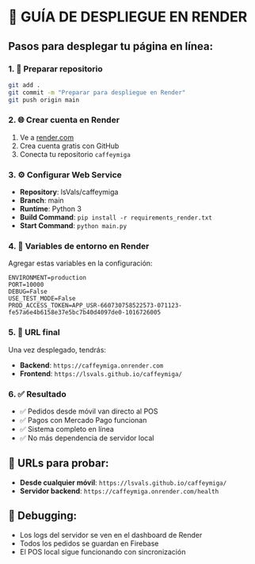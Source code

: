 # 🚀 GUÍA DE DESPLIEGUE EN RENDER

## Pasos para desplegar tu página en línea:

### 1. 📝 Preparar repositorio
```bash
git add .
git commit -m "Preparar para despliegue en Render"
git push origin main
```

### 2. 🌐 Crear cuenta en Render
1. Ve a [render.com](https://render.com)
2. Crea cuenta gratis con GitHub
3. Conecta tu repositorio `caffeymiga`

### 3. ⚙️ Configurar Web Service
- **Repository**: lsVals/caffeymiga
- **Branch**: main
- **Runtime**: Python 3
- **Build Command**: `pip install -r requirements_render.txt`
- **Start Command**: `python main.py`

### 4. 🔐 Variables de entorno en Render
Agregar estas variables en la configuración:
```
ENVIRONMENT=production
PORT=10000
DEBUG=False
USE_TEST_MODE=False
PROD_ACCESS_TOKEN=APP_USR-660730758522573-071123-fe57a6e4b6158e37e5bc7b40d4097de0-1016726005
```

### 5. 🎯 URL final
Una vez desplegado, tendrás:
- **Backend**: `https://caffeymiga.onrender.com`
- **Frontend**: `https://lsvals.github.io/caffeymiga/`

### 6. ✅ Resultado
- ✅ Pedidos desde móvil van directo al POS
- ✅ Pagos con Mercado Pago funcionan
- ✅ Sistema completo en línea
- ✅ No más dependencia de servidor local

## 📱 URLs para probar:
- **Desde cualquier móvil**: `https://lsvals.github.io/caffeymiga/`
- **Servidor backend**: `https://caffeymiga.onrender.com/health`

## 🔧 Debugging:
- Los logs del servidor se ven en el dashboard de Render
- Todos los pedidos se guardan en Firebase
- El POS local sigue funcionando con sincronización
